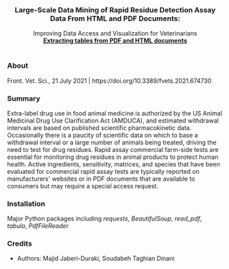 <br />
<div align="center">
  <h3 align="center">Large-Scale Data Mining of Rapid Residue Detection Assay Data From HTML and PDF Documents:</h3>
  <p align="center">
    Improving Data Access and Visualization for Veterinarians
    <br />
    <a href="https://github.com/XuanXuExp/pdf_html_data_mining.git"><strong>Extracting tables from PDF and HTML documents</strong></a>
    <br />
    <br />
  </p>
</div>


<!-- 
<h1 align="center">Large-Scale Data Mining of Rapid Residue Detection Assay Data From HTML and PDF Documents: 
<br align="center">Improving Data Access and Visualization for Veterinarians</br></h1>
<p align="center"><strong> Extracting tables from PDF and HTML documents</strong></p>
<div align="center"><img src="images/Graphical Abstract.jpg"></img></div> 
-->

<h3>About</h3>
Front. Vet. Sci., 21 July 2021 | https://doi.org/10.3389/fvets.2021.674730<a href="https://doi.org/10.3389/fvets.2021.674730"></a>

<h3>Summary</h3>

Extra-label drug use in food animal medicine is authorized by the US Animal Medicinal Drug Use Clarification Act (AMDUCA), and estimated withdrawal intervals are based on published scientific pharmacokinetic data. Occasionally there is a paucity of scientific data on which to base a withdrawal interval or a large number of animals being treated, driving the need to test for drug residues. Rapid assay commercial farm-side tests are essential for monitoring drug residues in animal products to protect human health. Active ingredients, sensitivity, matrices, and species that have been evaluated for commercial rapid assay tests are typically reported on manufacturers' websites or in PDF documents that are available to consumers but may require a special access request.

<h3>Installation</h3>

Major Python packages including *requests*, *BeautifulSoup*, *read_pdf*, *tabula*, *PdfFileReader*

<!-- 
<h3>Contributing</h3>
Mention pull requests. Link to an example and/or put it down here

<h3>Project status</h3>
Insert here -->

<h3>Credits</h3>

- Authors: Majid Jaberi-Duraki, Soudabeh Taghian Dinani
<!-- - Illustrations
- Colors -->

<!-- 
<h3>Copyright</h3>
This project is licensed under the terms of the MIT license and protected by Udacity Honor Code and Community Code of Conduct. See <a href="LICENSE.md">license</a> and <a href="LICENSE.DISCLAIMER.md">disclaimer</a>. -->
